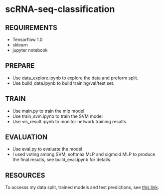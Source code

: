 # scRNA-seq-classification

## REQUIREMENTS
- Tensorflow 1.0
- sklearn
- jupyter notebook

## PREPARE
- Use data_explore.ipynb to explore the data and preform split.
- Use build_data.ipynb to build training/val/test set.

## TRAIN
- Use main.py to train the mlp model
- Use train_svm.ipynb to train the SVM model
- Use vis_result.ipynb to monitor network training results.

## EVALUATION
- Use eval.py to evaluate the model
- I used voting among SVM, softmax MLP and sigmoid MLP to produce the final results, see build_eval.ipynb for details.

## RESOURCES
To accesss my data split, trained models and test predictions, see [this link](https://drive.google.com/file/d/1aTQIsOgEge06JVVUP6x3cXkXlE_L0tlq/view?usp=sharing).
